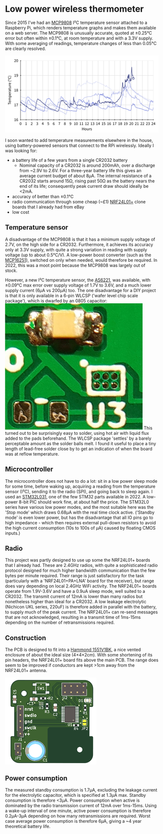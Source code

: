 # Low power wireless thermometer

Since 2015 I've had an [MCP9808](https://ww1.microchip.com/downloads/en/DeviceDoc/25095A.pdf) I²C temperature sensor attached to a Raspberry Pi, which renders temperature graphs and makes them available on a web server. The MCP9808 is unusually accurate, quoted at ±0.25°C error but often within ±0.1°C, at room temperature and with a 3.3V supply. With some averaging of readings, temperature changes of less than 0.05°C are clearly resolved.

![Tempgraph](./mcp_9808.png)

I soon wanted to add temperature measurements elsewhere in the house, using battery-powered sensors that connect to the RPi wirelessly. Ideally I was looking for:
- a battery life of a few years from a single CR2032 battery
    - Nominal capacity of a CR2032 is around 200mAh, over a discharge from ~2.9V to 2.6V. For a three-year battery life this gives an average current budget of about 8μA. The internal resistance of a CR2032 starts around 15Ω, rising past 50Ω as the battery nears the end of its life; consequently peak current draw should ideally be <2mA.
- accuracy of better than ±0.1°C
- radio communication through some cheap (~£1) [NRF24L01+](https://www.nordicsemi.com/products/nrf24-series) clone boards that I already had from eBay
- low cost

## Temperature sensor
A disadvantage of the MCP9808 is that it has a minimum supply voltage of 2.7V, on the high side for a CR2032. Furthermore, it achieves its accuracy only at 3.3V supply, with quite a strong variation in reading with supply voltage (up to about 0.5°C/V). A low-power boost converter (such as the [MCP16251](https://www.microchip.com/en-us/product/MCP16251)), switched on only when needed, would therefore be required. In 2022, this was a moot point because the MCP9808 was largely out of stock. 

However, a new I²C temperature sensor, the [AS6221](https://ams.com/en/as6221), was available, with ±0.09°C max error over supply voltage of 1.7V to 3.6V, and a much lower supply current (6μA vs 200μA) too. The one disadvantage for a DIY project is that it is only available in a 6-pin WLCSP ('wafer level chip scale package'), which is dwarfed by an 0805 capacitor:
![wlcsp](./wlcsp.png)
This turned out to be surprisingly easy to solder, using hot air with liquid flux added to the pads beforehand. The WLCSP package 'settles' by a barely perceptable amount as the solder balls melt. I found it useful to place a tiny length of lead-free solder close by to get an indication of when the board was at reflow temperature.

## Microcontroller
The microcontroller does not have to do a lot: sit in a low power sleep mode for some time, before waking up, acquiring a reading from the temperature sensor (I²C), sending it to the radio (SPI), and going back to sleep again. I used an [STM32L031](https://www.st.com/en/microcontrollers-microprocessors/stm32l031e6.html), one of the few STM32 parts available in 2022. A low-power 8-bit PIC should work fine, at about half the price. The STM32L0 series have various low power modes, and the most suitable here was the 'Stop mode' which draws 0.68μA with the real time clock active. ('Standby mode' is even lower power, but has the disadvantage that all IO pins go to high impedance - which then requires external pull-down resistors to avoid the high current consumption (10s to 100s of μA) caused by floating CMOS inputs.)

## Radio
This project was partly designed to use up some the NRF24L01+ boards that I already had. These are 2.4GHz radios, with quite a sophisticated radio protocol designed for much higher bandwidth communication than the few bytes per minute required. Their range is just satisfactory for the task (particularly with a 'NRF24L01+PA+LNA' board for the receiver), but range does vary depending on local 2.4GHz WiFi activity. The NRF24L01+ boards operate from 1.9V-3.6V and have a 0.9uA sleep mode, well suited to a CR2032. The transmit current of 12mA is lower than many radios but nonetheless higher than ideal for a CR2032. A low leakage electrolytic (Nichicon UKL series, 220uF) is therefore added in parallel with the battery, to supply much of the peak current. The NRF24L01+ can re-send messages that are not acknowledged, resulting in a transmit time of 1ms-15ms depending on the number of retransmissions required.

## Construction
The PCB is designed to fit into a [Hammond 1551V1BK](https://www.hammfg.com/part/1551V1BK), a nice vented enclosure of about the ideal size (4×4×2cm). With some shortening of its pin headers, the NRF24L01+ board fits above the main PCB. The range does seem to be improved if conductors are kept >1cm away from the NRF24L01+ antenna.

![board](board.png)

## Power consumption
The measured standby consumption is 1.7μA, excluding the leakage current for the electrolytic capacitor, which is specified at 1.3μA max. Standby consumption is therefore <3μA. Power consumption when active is dominated by the radio transmission current of 12mA over 1ms-15ms. Using a wake-up interval of one minute, active power consumption is therefore 0.2μA-3μA depending on how many retransmissions are required. Worst case average power consumption is therefore 6μA, giving a ~4 year theoretical battery life.
